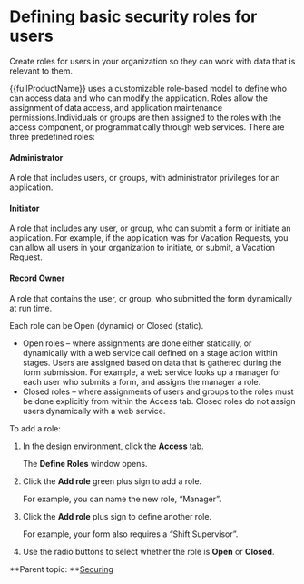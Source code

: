 # Defining basic security roles for users 

Create roles for users in your organization so they can work with data that is relevant to them.

{{fullProductName}} uses a customizable role-based model to define who can access data and who can modify the application. Roles allow the assignment of data access, and application maintenance permissions.Individuals or groups are then assigned to the roles with the access component, or programmatically through web services. There are three predefined roles:

#### Administrator

A role that includes users, or groups, with administrator privileges for an application.

#### Initiator

A role that includes any user, or group, who can submit a form or initiate an application. For example, if the application was for Vacation Requests, you can allow all users in your organization to initiate, or submit, a Vacation Request.

#### Record Owner
A role that contains the user, or group, who submitted the form dynamically at run time.

Each role can be Open \(dynamic\) or Closed \(static\).

-   Open roles – where assignments are done either statically, or dynamically with a web service call defined on a stage action within stages. Users are assigned based on data that is gathered during the form submission. For example, a web service looks up a manager for each user who submits a form, and assigns the manager a role.
-   Closed roles – where assignments of users and groups to the roles must be done explicitly from within the Access tab. Closed roles do not assign users dynamically with a web service.

To add a role:

1.  In the design environment, click the **Access** tab.

    The **Define Roles** window opens.

2.  Click the **Add role** green plus sign to add a role.

    For example, you can name the new role, “Manager”.

3.  Click the **Add role** plus sign to define another role.

    For example, your form also requires a “Shift Supervisor”.

4.  Use the radio buttons to select whether the role is **Open** or **Closed**.


**Parent topic: **[Securing](se_security_toc.md)

